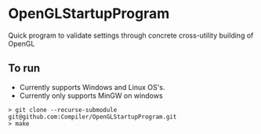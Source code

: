 # OpenGLStartupProgram
Quick program to validate settings through concrete cross-utility building of OpenGL

## To run
- Currently supports Windows and Linux OS's.
- Currently only supports MinGW on windows

```
> git clone --recurse-submodule git@github.com:Compiler/OpenGLStartupProgram.git
> make
```
